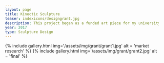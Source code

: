 ```yaml
---
layout: page
title: Kinectic Sculpture
teaser: indexicons/designgrant.jpg
description: This project began as a funded art piece for my university that uses computer vision to mirror the actions of the viewer in front of the piece. This is done by detecting the changes in depth that one standing in front of it causes, then rotating colored in spheres in accordance.
year: 2017
type: Sculpture Design
---
```

{% include gallery.html img='/assets/img/grant/grant1.jpg' alt = 'market research' %}
{% include gallery.html img='/assets/img/grant/grant2.jpg' alt = 'final' %}